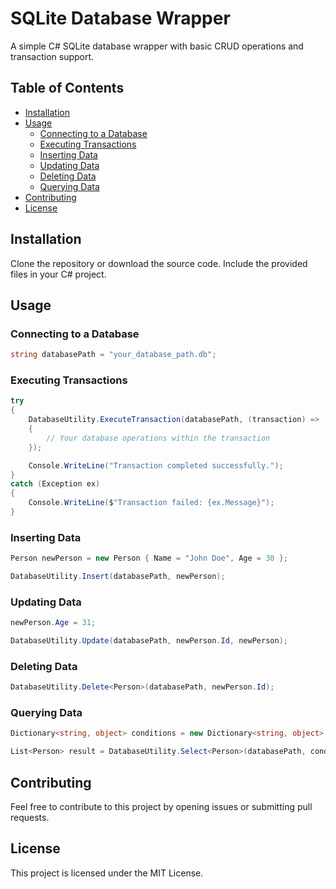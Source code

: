 # SQLite Database Wrapper

A simple C# SQLite database wrapper with basic CRUD operations and transaction support.

## Table of Contents
- [Installation](#installation)
- [Usage](#usage)
  - [Connecting to a Database](#connecting-to-a-database)
  - [Executing Transactions](#executing-transactions)
  - [Inserting Data](#inserting-data)
  - [Updating Data](#updating-data)
  - [Deleting Data](#deleting-data)
  - [Querying Data](#querying-data)
- [Contributing](#contributing)
- [License](#license)

## Installation

Clone the repository or download the source code. Include the provided files in your C# project.

## Usage

### Connecting to a Database

```csharp
string databasePath = "your_database_path.db";
```

### Executing Transactions

```csharp
try
{
    DatabaseUtility.ExecuteTransaction(databasePath, (transaction) =>
    {
        // Your database operations within the transaction
    });

    Console.WriteLine("Transaction completed successfully.");
}
catch (Exception ex)
{
    Console.WriteLine($"Transaction failed: {ex.Message}");
}
```

### Inserting Data

```csharp
Person newPerson = new Person { Name = "John Doe", Age = 30 };

DatabaseUtility.Insert(databasePath, newPerson);
```

### Updating Data

```csharp
newPerson.Age = 31;

DatabaseUtility.Update(databasePath, newPerson.Id, newPerson);
```

### Deleting Data

```csharp
DatabaseUtility.Delete<Person>(databasePath, newPerson.Id);
```

### Querying Data

```csharp
Dictionary<string, object> conditions = new Dictionary<string, object> { { "Age", 30 } };

List<Person> result = DatabaseUtility.Select<Person>(databasePath, conditions);
```

## Contributing

Feel free to contribute to this project by opening issues or submitting pull requests.

## License

This project is licensed under the MIT License.